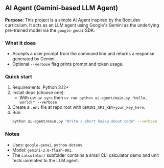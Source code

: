 ## AI Agent (Gemini-based LLM Agent)

**Purpose**: This project is a simple AI Agent inspired by the Boot.dev curriculum. It acts as an LLM agent using Google's Gemini as the underlying pre-trained model via the `google-genai` SDK.

### What it does
- Accepts a user prompt from the command line and returns a response generated by Gemini.
- Optional `--verbose` flag prints prompt and token usage.

### Quick start
1. Requirements: Python 3.12+
2. Install deps (choose one):
   - With uv: `uv sync` then `uv run python ai-agent/main.py "Hello, world!" --verbose`
3. Create a `.env` file at repo root with `GEMINI_API_KEY=your_key_here`.
4. Run:
   ```bash
   python ai-agent/main.py "Write a short haiku about code" --verbose
   ```

### Notes
- Uses: `google-genai`, `python-dotenv`.
- Model: `gemini-2.0-flash-001`.
- The `calculator/` subfolder contains a small CLI calculator demo and unit tests unrelated to the LLM agent.


